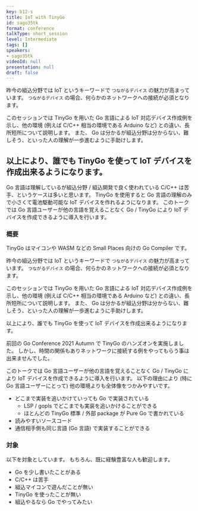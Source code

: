 ```yaml
---
key: b12-s
title: IoT with TinyGo
id: sago35tk
format: conference
talkType: short_session
level: Intermediate
tags: []
speakers:
- sago35tk
videoId: null
presentation: null
draft: false
---
```

昨今の組込分野では IoT というキーワードで `つながるデバイス` の魅力が高まっています。
`つながるデバイス` の場合、何らかのネットワークへの接続が必須となります。

このセッションでは TinyGo を用いた Go 言語による IoT 対応デバイス作成例を示し、他の環境 (例えば C/C++ 相当の環境である Arduino など) との違い、長所短所について説明します。
また、 Go は分かるが組込分野は分からない、難しそう、といった人の理解が一歩進むように手助けします。

以上により、誰でも TinyGo を使って IoT デバイスを作成出来るようになります。
---
Go 言語は理解しているが組込分野 / 組込開発で良く使われている C/C++ は苦手、というケースは多いと思います。
TinyGo を使用すると Go 言語の理解のみで小さくて電池駆動可能な IoT デバイスを作れるようになります。
このトークでは Go 言語ユーザーが他の言語を覚えることなく Go / TinyGo により IoT デバイスを作成できるように導入を行います。

### 概要
TinyGo はマイコンや WASM などの Small Places 向けの Go Compiler です。

昨今の組込分野では IoT というキーワードで `つながるデバイス` の魅力が高まっています。
`つながるデバイス` の場合、何らかのネットワークへの接続が必須となります。

このセッションでは TinyGo を用いた Go 言語による IoT 対応デバイス作成例を示し、他の環境 (例えば C/C++ 相当の環境である Arduino など) との違い、長所短所について説明します。
また、 Go は分かるが組込分野は分からない、難しそう、といった人の理解が一歩進むように手助けします。

以上により、誰でも TinyGo を使って IoT デバイスを作成出来るようになります。

前回の Go Conference 2021 Autumn で TinyGo のハンズオンを実施しました。
しかし、時間の関係もありネットワークに接続する例をやってもらう事は出来ませんでした。

このトークでは Go 言語ユーザーが他の言語を覚えることなく Go / TinyGo により IoT デバイスを作成できるように導入を行います。
以下の理由により (特に Go 言語ユーザーにとって) 他の環境よりも全体像をつかみやすいです。

* どこまで実装を追いかけていっても Go で実装されている
    * LSP / gopls でどこまでも実装を追いかけることができる
    * ほとんどの TinyGo 標準 / 外部 package が Pure Go で書かれている
* 読みやすいソースコード
* 通信相手側も同じ言語 (Go 言語) で実装することができる

### 対象

以下を対象としています。
もちろん、既に経験豊富な人も歓迎します。

* Go を少し書いたことがある
* C/C++ は苦手
* 組込マイコンで遊んだことが無い
* TinyGo を使ったことが無い
* 組込やるなら Go でやってみたい